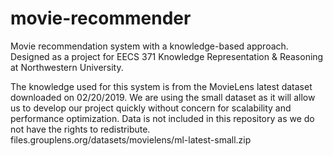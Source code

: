 # movie-recommender
Movie recommendation system with a knowledge-based approach. Designed as a project for EECS 371 Knowledge Representation &amp; Reasoning at Northwestern University.

The knowledge used for this system is from the MovieLens latest dataset downloaded on 02/20/2019. We are using the small dataset as it will allow us to develop our project quickly without concern for scalability and performance optimization. Data is not included in this repository as we do not have the rights to redistribute.
files.grouplens.org/datasets/movielens/ml-latest-small.zip
